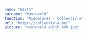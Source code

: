 ```yaml
---
name: "Edith"
surname: "Wusteveld"
function: "Middelares - Collectiv-a"
url: "https://collectiv-a.be/"
picture: "wusteveld_edith_600.jpg"
---
```

